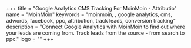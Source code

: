 +++
title = "Google Analytics CMS Tracking For MoinMoin - Attributio"
name = "MoinMoin"
keywords = "moinmoin, , google analytics, cms, adwords, facebook, ppc, attribution, track leads, conversion tracking"
description = "Connect Google Analytics with MoinMoin to find out where your leads are coming from. Track leads from the source - from search to ppc."
logo = ""
+++
